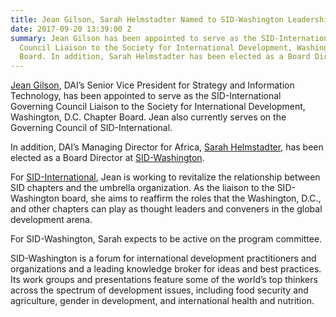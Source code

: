 ```yaml
---
title: Jean Gilson, Sarah Helmstadter Named to SID-Washington Leadership Posts
date: 2017-09-20 13:39:00 Z
summary: Jean Gilson has been appointed to serve as the SID-International Governing
  Council Liaison to the Society for International Development, Washington, D.C. Chapter
  Board. In addition, Sarah Helmstadter has been elected as a Board Director at SID-Washington.
---
```


[Jean Gilson](https://www.dai.com/who-we-are/leadership/jean-gilson), DAI’s Senior Vice President for Strategy and Information Technology, has been appointed to serve as the SID-International Governing Council Liaison to the Society for International Development, Washington, D.C. Chapter Board. Jean also currently serves on the Governing Council of SID-International.

In addition, DAI’s Managing Director for Africa, [Sarah Helmstadter](https://www.dai.com/who-we-are/leadership/sarah-helmstadter), has been elected as a Board Director at [SID-Washington](https://sidw.org/2017-18-board-directors-press-release).

For [SID-International](https://www.sidint.net/content/sid-welcomes-jean-gilson-new-vice-president), Jean is working to revitalize the relationship between SID chapters and the umbrella organization. As the liaison to the SID-Washington board, she aims to reaffirm the roles that the Washington, D.C., and other chapters can play as thought leaders and conveners in the global development arena.

For SID-Washington, Sarah expects to be active on the program committee.

SID-Washington is a forum for international development practitioners and organizations and a leading knowledge broker for ideas and best practices. Its work groups and presentations feature some of the world’s top thinkers across the spectrum of development issues, including food security and agriculture, gender in development, and international health and nutrition.